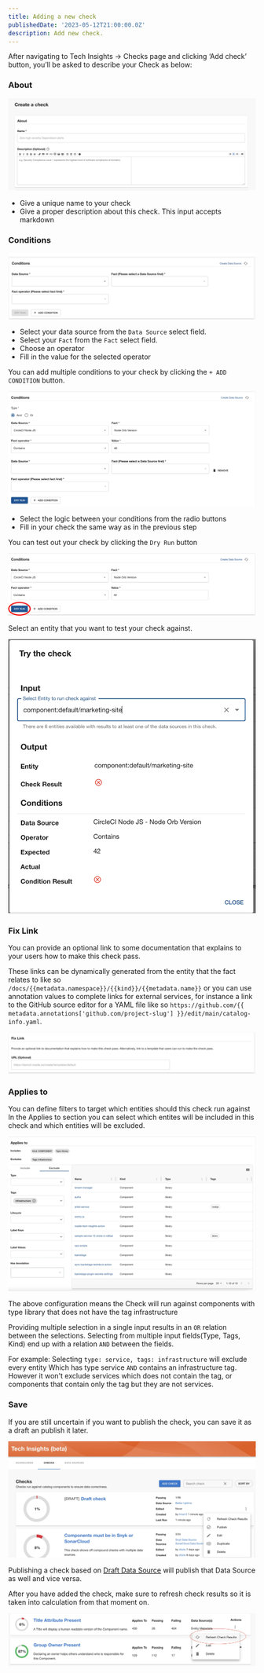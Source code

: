 ```yaml
---
title: Adding a new check
publishedDate: '2023-05-12T21:00:00.0Z'
description: Add new check.
---
```


After navigating to Tech Insights → Checks page and clicking ‘Add check’ button, you’ll be asked to describe your Check as below:

### About

![About section](./create-check-about.webp)

- Give a unique name to your check
- Give a proper description about this check. This input accepts markdown

### Conditions

![Conditions section](./create-check-conditions.webp)

- Select your data source from the `Data Source` select field.
- Select your `Fact` from the `Fact` select field.
- Choose an operator
- Fill in the value for the selected operator

You can add multiple conditions to your check by clicking the `+ ADD CONDITION` button.

![Multiple Conditions](./create-check-multiple-conditions.webp)

- Select the logic between your conditions from the radio buttons
- Fill in your check the same way as in the previous step

You can test out your check by clicking the `Dry Run` button

![Dry Run](./create-check-dry-run.webp)

Select an entity that you want to test your check against.

![Try Check Result](./create-check-try-check.webp)

### Fix Link

You can provide an optional link to some documentation that explains to your users how to make this check pass.

These links can be dynamically generated from the entity that the fact relates to like so `/docs/{{metadata.namespace}}/{{kind}}/{{metadata.name}}` or you can use annotation values to complete links for external services, for instance a link to the GitHub source editor for a YAML file like so `https://github.com/{{ metadata.annotations['github.com/project-slug'] }}/edit/main/catalog-info.yaml`.

![Fix Link section](./create-check-fix-link.webp)

### Applies to

You can define filters to target which entities should this check run against
In the Applies to section you can select which entites will be included in this check and which entities will be excluded.

![Applies To section](./create-check-entity-filter.webp)

The above configuration means the Check will run against components with type library that does not have the tag infrastructure

Providing multiple selection in a single input results in an `OR` relation between the selections.
Selecting from multiple input fields(Type, Tags, Kind) end up with a relation `AND` between the fields.

For example:
Selecting `type: service, tags: infrastructure` will exclude every entity Which has type service `AND` contains an infrastructure tag. However it won't exclude services which does not contain the tag, or components that contain only the tag but they are not services.

### Save

If you are still uncertain if you want to publish the check, you can save it as a draft an publish it later.

![Check draft](./create-check-draft.webp)

Publishing a check based on [Draft Data Source](../data-sources/) will publish that Data Source as well and vice versa.

After you have added the check, make sure to refresh check results so it is taken into calculation from that moment on.

![Refresh check](./refresh-results-check.webp)
